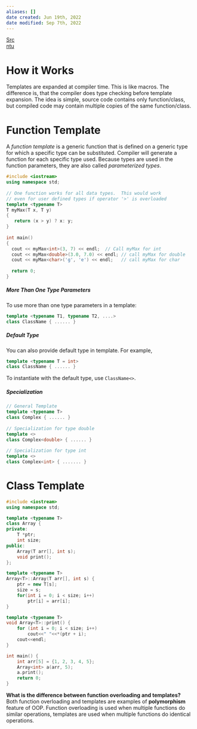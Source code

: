 ```yaml
---
aliases: []
date created: Jun 19th, 2022
date modified: Sep 7th, 2022
---
```

[Src](https://www.geeksforgeeks.org/templates-cpp/)  
[ntu](https://www3.ntu.edu.sg/home/ehchua/programming/cpp/cp8_Template.html)

# How it Works
Templates are expanded at compiler time. This is like macros. The difference is, that the compiler does type checking before template expansion. The idea is simple, source code contains only function/class, but compiled code may contain multiple copies of the same function/class.

# Function Template
A _function template_ is a generic function that is defined on a generic type for which a specific type can be substituted. Compiler will generate a function for each specific type used. Because types are used in the function parameters, they are also called _parameterized types_.

```c++
#include <iostream>
using namespace std;
 
// One function works for all data types.  This would work
// even for user defined types if operator '>' is overloaded
template <typename T>
T myMax(T x, T y)
{
   return (x > y) ? x: y;
}
 
int main()
{
  cout << myMax<int>(3, 7) << endl;  // Call myMax for int
  cout << myMax<double>(3.0, 7.0) << endl; // call myMax for double
  cout << myMax<char>('g', 'e') << endl;   // call myMax for char
 
  return 0;
}
```

##### More Than One Type Parameters
To use more than one type parameters in a template:

```cpp
template <typename T1, typename T2, ....>
class ClassName { ...... }
```

##### Default Type
You can also provide default type in template. For example,

```cpp
template <typename T = int>
class ClassName { ...... }
```

To instantiate with the default type, use `ClassName<>`.

##### Specialization

```cpp
// General Template
template <typename T>
class Complex { ...... }
 
// Specialization for type double
template <>
class Complex<double> { ...... }
 
// Specialization for type int
template <>
class Complex<int> { ....... }
```

# Class Template

```c++
#include <iostream>
using namespace std;

template <typename T>
class Array {
private:
	T *ptr;
	int size;
public:
	Array(T arr[], int s);
	void print();
};

template <typename T>
Array<T>::Array(T arr[], int s) {
	ptr = new T[s];
	size = s;
	for(int i = 0; i < size; i++)
		ptr[i] = arr[i];
}

template <typename T>
void Array<T>::print() {
	for (int i = 0; i < size; i++)
		cout<<" "<<*(ptr + i);
	cout<<endl;
}

int main() {
	int arr[5] = {1, 2, 3, 4, 5};
	Array<int> a(arr, 5);
	a.print();
	return 0;
}
```

**What is the difference between function overloading and templates?**  
Both function overloading and templates are examples of **polymorphism** feature of OOP. Function overloading is used when multiple functions do similar operations, templates are used when multiple functions do identical operations.
